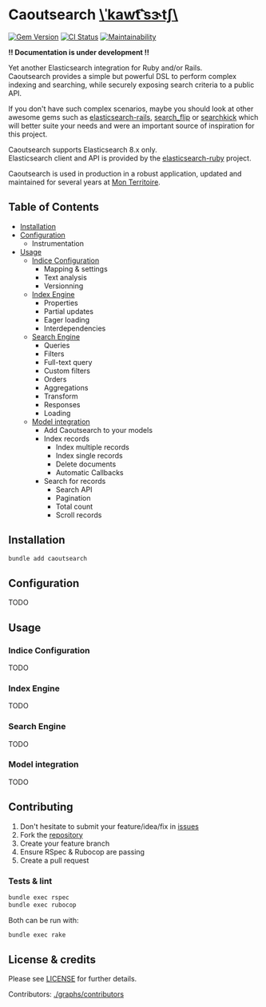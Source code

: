 # Caoutsearch [\ˈkawt͡ˈsɝtʃ\\](http://ipa-reader.xyz/?text=ˈkawt͡ˈsɝtʃ)

[![Gem Version](https://badge.fury.io/rb/caoutsearch.svg)](https://rubygems.org/gems/caoutsearch)
[![CI Status](https://github.com/mon-territoire/caoutsearch/actions/workflows/ci.yml/badge.svg)](https://github.com/mon-territoire/caoutsearch/actions/workflows/ci.yml)
[![Maintainability](https://api.codeclimate.com/v1/badges/9bb8b75ea8c66b1a9c94/maintainability)](https://codeclimate.com/github/mon-territoire/caoutsearch/maintainability)

**!! Documentation is under development !!**

Yet another Elasticsearch integration for Ruby and/or Rails.  
Caoutsearch provides a simple but powerful DSL to perform complex indexing and searching,
while securely exposing search criteria to a public API.

If you don't have such complex scenarios, maybe you should look at other awesome gems such as [elasticsearch-rails](https://github.com/elastic/elasticsearch-rails), [search_flip](https://github.com/mrkamel/search_flip) or [searchkick](https://github.com/ankane/searchkick) which will better suite your needs and were an important source of inspiration for this project.

Caoutsearch supports Elasticsearch 8.x only.  
Elasticsearch client and API is provided by the [elasticsearch-ruby](https://github.com/elastic/elasticsearch-ruby) project.

Caoutsearch is used in production in a robust application, updated and maintained for several years at [Mon Territoire](https://mon-territoire.fr).

## Table of Contents

- [Installation](#installation)
- [Configuration](#configuration)
  - Instrumentation
- [Usage](#usage)
  - [Indice Configuration](#indice-configuration)
    - Mapping & settings
    - Text analysis
    - Versionning
  - [Index Engine](#index-engine)
    - Properties
    - Partial updates
    - Eager loading
    - Interdependencies
  - [Search Engine](#search-engine)
    - Queries
    - Filters
    - Full-text query
    - Custom filters
    - Orders
    - Aggregations
    - Transform
    - Responses
    - Loading
  - [Model integration](#model-integration)
    - Add Caoutsearch to your models
    - Index records
      - Index multiple records
      - Index single records
      - Delete documents
      - Automatic Callbacks
    - Search for records
      - Search API
      - Pagination
      - Total count
      - Scroll records

## Installation

```bash
bundle add caoutsearch
```

## Configuration

TODO

## Usage

### Indice Configuration

TODO

### Index Engine

TODO

### Search Engine

TODO

### Model integration

TODO

## Contributing

1. Don't hesitate to submit your feature/idea/fix in [issues](https://github.com/mon-territoire/caoutsearch)
2. Fork the [repository](https://github.com/mon-territoire/caoutsearch)
3. Create your feature branch
4. Ensure RSpec & Rubocop are passing
4. Create a pull request

### Tests & lint

```bash
bundle exec rspec
bundle exec rubocop
```

Both can be run with:

```bash
bundle exec rake
```

## License & credits

Please see [LICENSE](https://github.com/mon-territoire/caoutsearch/blob/main/LICENSE) for further details.

Contributors: [./graphs/contributors](https://github.com/mon-territoire/caoutsearch/graphs/contributors)

